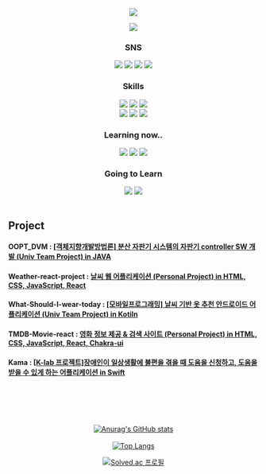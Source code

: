 
<div align="center">
<img src="https://capsule-render.vercel.app/api?type=waving&color=gradient&height=300&section=header&text=981018&fontSize=90&theme=ayu-mirage" />
  
<a href="https://hits.seeyoufarm.com"><img src="https://hits.seeyoufarm.com/api/count/incr/badge.svg?url=https%3A%2F%2Fgithub.com%2Flunarmoon7&count_bg=%23728FCD&title_bg=%231B1B1B&icon=bilibili.svg&icon_color=%23E7E7E7&title=hits&edge_flat=false"/></a>

### SNS
<img src="https://img.shields.io/badge/49crehbgr@gmail.com-EA4335?style=flat-square&logo=Gmail&logoColor=white"/> <img src="https://img.shields.io/badge/Notion-000000?style=flat-square&logo=Notion&logoColor=white"/> <a href="https://www.instagram.com/geoulbaedalda/" target="_blank"><img src="https://img.shields.io/badge/Instagram-E4405F?style=flat-square&logo=Instagram&logoColor=white"/></a> <a href="https://velog.io/@49crehbgr" target="_blank"><img src="https://img.shields.io/badge/Velog-20C997?style=flat-square&logo=Velog&logoColor=white"/></a>

### Skills
<img src="https://img.shields.io/badge/HTML5-E34F26?style=for-the-badge&logo=HTML5&logoColor=white"/> <img src="https://img.shields.io/badge/CSS3-1572B6?style=for-the-badge&logo=CSS3&logoColor=white"/> <img src="https://img.shields.io/badge/JavaScript-F7DF1E?style=for-the-badge&logo=JavaScript&logoColor=black"/><br/>
  <img src="https://img.shields.io/badge/React-61DAFB?style=for-the-badge&logo=React&logoColor=white"/> <img src="https://img.shields.io/badge/Python-3776AB?style=for-the-badge&logo=Python&logoColor=white"/> <img src="https://img.shields.io/badge/Java-007396?style=for-the-badge&logo=Java&logoColor=white"/>
### Learning now..
<img src="https://img.shields.io/badge/Node.js-339933?style=for-the-badge&logo=Node.js&logoColor=white"/> <img src="https://img.shields.io/badge/Express-EA4335?style=for-the-badge&logo=Express&logoColor=white"/> <img src="https://img.shields.io/badge/Chakra UI-319795?style=for-the-badge&logo=Chakra UI&logoColor=white"/>

### Going to Learn
<img src="https://img.shields.io/badge/TypeScript-3178C6?style=for-the-badge&logo=TypeScript&logoColor=white"/>
<img src="https://img.shields.io/badge/Next.js-000000?style=for-the-badge&logo=Next.js&logoColor=white"/>
<br><br>
</div>

## Project
#### OOPT_DVM : [[객체지향개발방법론] 분산 자판기 시스템의 자판기 controller SW 개발 (Univ Team Project) in JAVA](https://github.com/lunarmoon7/OOPT_DVM)
#### Weather-react-project : [날씨 웹 어플리케이션 (Personal Project) in HTML, CSS, JavaScript, React](https://github.com/lunarmoon7/weather-react-project)
#### What-Should-I-wear-today : [[모바일프로그래밍] 날씨 기반 옷 추천 안드로이드 어플리케이션 (Univ Team Project) in Kotiln](https://github.com/lunarmoon7/What-Should-I-wear-today)
#### TMDB-Movie-react : [영화 정보 제공 & 검색 사이트 (Personal Project) in HTML, CSS, JavaScript, React, Chakra-ui](https://github.com/lunarmoon7/TMDB-movie-react)
#### Kama : [[K-lab 프로젝트]장애인이 일상생활에 불편을 겪을 때 도움을 신청하고, 도움을 받을 수 있게 하는 어플리케이션 in Swift](https://github.com/lunarmoon7/Kama)
<br><br>
---
<div align="center">
  
[![Anurag's GitHub stats](https://github-readme-stats.vercel.app/api?username=lunarmoon7&&count_private=true&show_icons=true&theme=ayu-mirage)](https://github.com/anuraghazra/github-readme-stats)
<br><br>
[![Top Langs](https://github-readme-stats.vercel.app/api/top-langs/?username=lunarmoon7&layout=compact)](https://github.com/anuraghazra/github-readme-stats)
  
[![Solved.ac
프로필](http://mazassumnida.wtf/api/v2/generate_badge?boj=pisik05)](https://solved.ac/pisik05)
</div>



<!--
**lunarmoon7/lunarmoon7** is a ✨ _special_ ✨ repository because its `README.md` (this file) appears on your GitHub profile.

Here are some ideas to get you started:

- 🔭 I’m currently working on ...
- 🌱 I’m currently learning ...
- 👯 I’m looking to collaborate on ...
- 🤔 I’m looking for help with ...
- 💬 Ask me about ...
- 📫 How to reach me: ...
- 😄 Pronouns: ...
- ⚡ Fun fact: ...
-->

